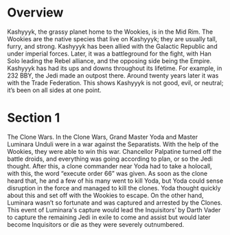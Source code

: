 # Overview

Kashyyyk, the grassy planet home to the Wookies, is in the Mid Rim.
The Wookies are the native species that live on Kashyyyk; they are usually tall, furry, and strong.
Kashyyyk has been allied with the Galactic Republic and under imperial forces.
Later, it was a battleground for the fight, with Han Solo leading the Rebel alliance, and the opposing side being the Empire.
Kashyyyk has had its ups and downs throughout its lifetime.
For example, in 232 BBY, the Jedi made an outpost there.
Around twenty years later it was with the Trade Federation.
This shows Kashyyyk is not good, evil, or neutral; it’s been on all sides at one point.

# Section 1

The Clone Wars.
In the Clone Wars, Grand Master Yoda and Master Luminara Unduli were in a war against the Separatists.
With the help of the Wookies, they were able to win this war.
Chancellor Palpatine turned off the battle droids, and everything was going according to plan, or so the Jedi thought.
After this, a clone commander near Yoda had to take a holocall, with this, the word “execute order 66” was given.
As soon as the clone heard that, he and a few of his many went to kill Yoda, but Yoda could sense disruption in the force and managed to kill the clones.
Yoda thought quickly about this and set off with the Wookies to escape.
On the other hand, Luminara wasn’t so fortunate and was captured and arrested by the Clones.
This event of Luminara's capture would lead the Inquisitors’ by Darth Vader to capture the remaining Jedi in exile to come and assist but would later become Inquisitors or die as they were severely outnumbered.
